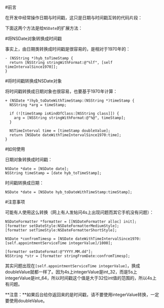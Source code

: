#前言

在开发中经常操作日期与时间戳，这只是日期与时间戳互转的代码片段：

下面这两个方法是给`NSDate`的扩展方法：


#将NSDate对象转换成时间戳

事实上，由日期类转换成时间戳是很容易的，是相对于1970年的：

```
- (NSString *)hyb_toTimeStamp {
  return [NSString stringWithFormat:@"%lf", [self timeIntervalSince1970]];
}
```

#将时间戳转换成NSDate对象

将时间戳转换成日期对象也很容易，也要基于1970年计算：

```
+ (NSDate *)hyb_toDateWithTimeStamp:(NSString *)timeStamp {
  NSString *arg = timeStamp;
  
  if (![timeStamp isKindOfClass:[NSString class]]) {
    arg = [NSString stringWithFormat:@"%@", timeStamp];
  }
  
  NSTimeInterval time = [timeStamp doubleValue];
  return [NSDate dateWithTimeIntervalSince1970:time];
}
```

#如何使用

日期对象转换成时间戳：

```
NSDate *date = [NSDate date];
NSString timeStamp = [date hyb_toTimeStamp];
```

时间戳转换成日期：

```
NSDate *date = [NSDate hyb_toDateWithTimeStamp:timeStamp];
```

#注意事项

可能有人使用这么转换（网上有人发帖问4s上出现问题而其它手机没有问题）：

```
NSDateFormatter *formatter = [[NSDateFormatter alloc] init];
[formatter setDateStyle:NSDateFormatterMediumStyle];
[formatter setTimeStyle:NSDateFormatterShortStyle];

NSDate *confromTimesp = [NSDate dateWithTimeIntervalSince1970:[self.appointmentServiceTime integerValue]/1000];

[formatter setDateFormat:@"YYYY.MM.dd"];
NSString *str = [formatter stringFromDate:confromTimesp];
```

其实问题出现在`[self.appointmentServiceTime integerValue]`，换成doubleValue就都一样了。因为4s上integerValue是int\_32，而是5s上integerValue是int\_64，所以时间戳这个值是大于32位int值的范围的，所以4s上有问题。

**注意：**如果后台给你返回来的是时间戳，请不要使用integerValue转换，一定要使用doubleValue。

